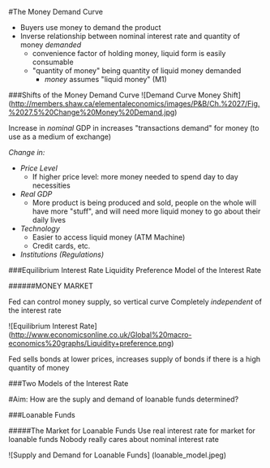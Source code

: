 #The Money Demand Curve

- Buyers use money to demand the product
- Inverse relationship between nominal interest rate and quantity of money *demanded*
  - convenience factor of holding money, liquid form is easily consumable
  - "quantity of money" being quantity of liquid money demanded
	- *money* assumes "liquid money" (M1)

###Shifts of the Money Demand Curve
![Demand Curve Money Shift] (http://members.shaw.ca/elementaleconomics/images/P&B/Ch.%2027/Fig.%2027.5%20Change%20Money%20Demand.jpg)

Increase in _*nominal*_ GDP in increases "transactions demand" for money (to use as a medium of exchange)

*Change in:*
- *Price Level*
  - If higher price level: more money needed to spend day to day necessities
- *Real GDP*
  - More product is being produced and sold, people on the whole will have more "stuff", and will need more liquid money to go about their daily lives
- *Technology*
  - Easier to access liquid money (ATM Machine)
  - Credit cards, etc.
- *Institutions (Regulations)*

###Equilibrium Interest Rate
Liquidity Preference Model of the Interest Rate

######MONEY MARKET

Fed can control money supply, so vertical curve
Completely *independent* of the interest rate

![Equilibrium Interest Rate] (http://www.economicsonline.co.uk/Global%20macro-economics%20graphs/Liquidity+preference.png)

Fed sells bonds at lower prices, increases supply of bonds if there is a high quantity of money

###Two Models of the Interest Rate

#Aim: How are the suply and demand of loanable funds determined?

###Loanable Funds

#####The Market for Loanable Funds
Use real interest rate for market for loanable funds
Nobody really cares about nominal interest rate

![Supply and Demand for Loanable Funds] (loanable_model.jpeg)


